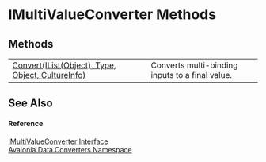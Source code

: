 # IMultiValueConverter Methods




## Methods
<table>
<tr>
<td><a href="M_Avalonia_Data_Converters_IMultiValueConverter_Convert">Convert(IList(Object), Type, Object, CultureInfo)</a></td>
<td>Converts multi-binding inputs to a final value.</td>
</tr>
</table>

## See Also


#### Reference
<a href="T_Avalonia_Data_Converters_IMultiValueConverter">IMultiValueConverter Interface</a>  
<a href="N_Avalonia_Data_Converters">Avalonia.Data.Converters Namespace</a>  
